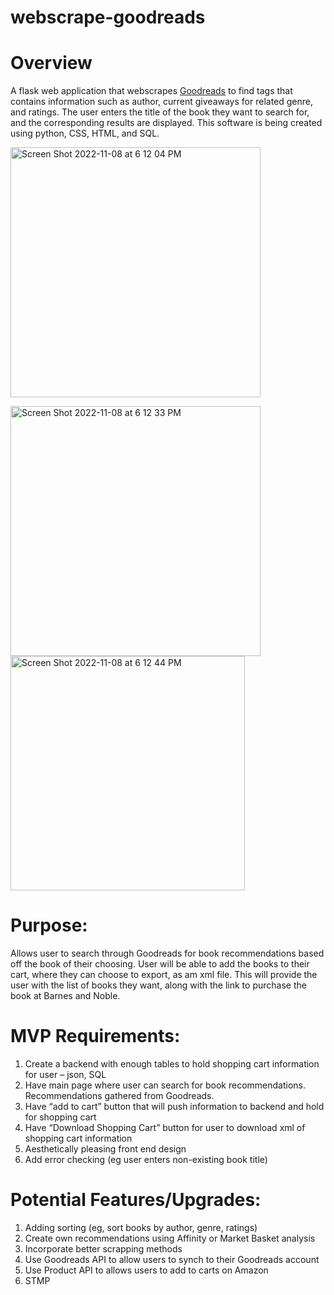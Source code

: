# webscrape-goodreads
# Overview
A flask web application that webscrapes [Goodreads](https://www.goodreads.com/) to find tags that contains information such as author, current giveaways for related genre, and ratings. The user enters the title of the book they want to search for, and the corresponding results are displayed. This software is being created using python, CSS, HTML, and SQL. 

<img width="400" alt="Screen Shot 2022-11-08 at 6 12 04 PM" src="https://user-images.githubusercontent.com/68759170/200696094-39c96f33-d714-4cf8-ad09-cdb3258e3880.png">

<img width="400" alt="Screen Shot 2022-11-08 at 6 12 33 PM" src="https://user-images.githubusercontent.com/68759170/200696105-3e04ac17-78e0-4ca6-aae8-b047484c58ae.png">       <img width="375" alt="Screen Shot 2022-11-08 at 6 12 44 PM" src="https://user-images.githubusercontent.com/68759170/200696113-641a516e-e230-4f6d-9646-ce84bfab1fdd.png">

# Purpose:
Allows user to search through Goodreads for book recommendations based off the book of their choosing. User will be able to add the books to their cart, where they can choose to export, as am xml file. This will provide the user with the list of books they want, along with the link to purchase the book at Barnes and Noble. 

# MVP Requirements:

1.	Create a backend with enough tables to hold shopping cart information for user – json, SQL
2.	Have main page where user can search for book recommendations. Recommendations gathered from Goodreads. 
3.	Have “add to cart” button that will push information to backend and hold for shopping cart 
4.	Have “Download Shopping Cart” button for user to download xml of shopping cart information
5.	Aesthetically pleasing front end design
6.  Add error checking (eg user enters non-existing book title)

# Potential Features/Upgrades:

1.	Adding sorting (eg, sort books by author, genre, ratings)
2.	Create own recommendations using Affinity or Market Basket analysis 
3.	Incorporate better scrapping methods 
4.	Use Goodreads API to allow users to synch to their Goodreads account
5.	Use Product API to allows users to add to carts on Amazon
6.	STMP

